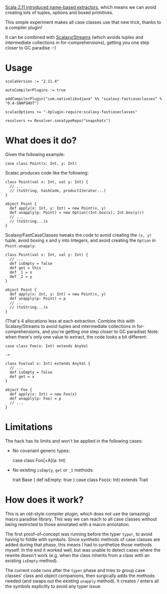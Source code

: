 [Scala 2.11 introduced name-based extractors](http://hseeberger.github.io/blog/2013/10/04/name-based-extractors-in-scala-2-dot-11/), which means we can avoid creating lots of tuples, options and boxed primitives.

This simple experiment makes all case classes use that new trick, thanks to a compiler plugin!

It can be combined with [Scalaxy/Streams](https://github.com/ochafik/Scalaxy/tree/master/Streams) (which avoids tuples and intermediate collections in for-comprehensions), getting you one step closer to GC paradise :-)

# Usage

    scalaVersion := "2.11.4"

    autoCompilerPlugins := true

    addCompilerPlugin("com.nativelibs4java" %% "scalaxy-fastcaseclasses" % "0.4-SNAPSHOT")

    scalacOptions += "-Xplugin-require:scalaxy-fastcaseclasses"

    resolvers += Resolver.sonatypeRepo("snapshots")

# What does it do?

Given the following example:

    case class Point(x: Int, y: Int)

Scalac produces code like the following:

    class Point(val x: Int, val y: Int) {
      // ...
      // (toString, hashCode, productIterator...)
    }

    object Point {
      def apply(x: Int, y: Int) = new Point(x, y)
      def unapply(p: Point) = new Option((Int.box(x), Int.box(y)))
      // ...
      // (toString...)x
    }

Scalaxy/FastCaseClasses tweaks the code to avoid creating the `(x, y)` tuple, avoid boxing x and y into Integers, and avoid creating the `Option` in `Point.unapply`:

    class Point(val x: Int, val y: Int) {
      // ...
      def isEmpty = false
      def get = this
      def _1 = x
      def _2 = y
    }

    object Point {
      def apply(x: Int, y: Int) = new Point(x, y)
      def unapply(p: Point) = p
      // ...
      // (toString...)x
    }

(That's 4 allocations less at each extraction. Combine this with Scalaxy/Streams to avoid tuples and intermediate collections in for-comprehensions, and you're getting one step closer to GC paradise)
Note: when there's only one value to extract, the code looks a bit different:

    case class Foo(x: Int) extends AnyVal

    ->

    class Foo(val x: Int) extends AnyVal {
      // ...
      def isEmpty = false
      def get = x
    }

    object Foo {
      def apply(x: Int) = new Foo(x)
      def unapply(p: Foo) = p
      // ...
    }

# Limitations

The hack has its limits and won't be applied in the following cases:

* No covariant generic types:

    case class Foo[+A](a: Int)

* No existing `isEmpty`, `get` or `_1` methods:

    trait Base {
      def isEmpty: true
    }
    case class Foo(x: Int) extends Trait

# How does it work?

This is an old-style compiler plugin, which does not use the (amazing) macro paradise library. This way we can reach to all case classes without being restricted to those annotated with a macro annotation.

The first proof-of-concept was running before the typer `typer`, to avoid having to fiddle with symbols. Since synthetic methods of case classes are added during that phase, this means I had to synthetize those methods myself. In the end it worked well, but was unable to detect cases where the rewrite doesn't work (e.g. when the class inherits from a class with an existing `isEmpty` method).

The current code runs after the `typer` phase and tries to group case classes' class and object companions, then surgically adds the methods needed (and swaps out the existing `unapply` method). It creates / enters all the symbols explicitly to avoid any typer issue.
